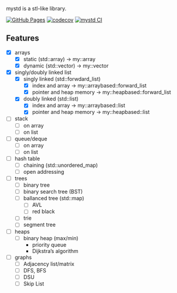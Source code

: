 
mystd is a stl-like library.

[![GitHub Pages](https://img.shields.io/badge/docs-online-blue?logo=github)](https://pets-tech.github.io/mystd/) [![codecov](https://codecov.io/gh/pets-tech/mystd/graph/badge.svg?token=92FQ42MXUZ)](https://codecov.io/gh/pets-tech/mystd) [![mystd CI](https://github.com/pets-tech/mystd/actions/workflows/ci.yml/badge.svg?branch=master)](https://github.com/pets-tech/mystd/actions/workflows/ci.yml)


## Features

- [x] arrays
    - [x] static (std::array)   -> my::array
    - [x] dynamic (std::vector) -> my::vector
- [x] singly/doubly linked list
    - [x] singly linked (std::forwdard_list)
        - [x] index and array            -> my::arraybased::forward_list
        - [x] pointer and heap memory    -> my::heapbased::forward_list
    - [x] doubly linked (std::list)
        - [x] index and array            -> my::arraybased::list
        - [x] pointer and heap memory    -> my::heapbased::list
- [ ] stack
    - [ ] on array
    - [ ] on list
- [ ] queue/deque
    - [ ] on array
    - [ ] on list
- [ ] hash table
    - [ ] chaining (std::unordered_map)
    - [ ] open addressing
- [ ] trees
    - [ ] binary tree
    - [ ] binary search tree (BST)
    - [ ] ballanced tree (std::map)
        - [ ] AVL
        - [ ] red black
    - [ ] trie
    - [ ] segment tree
- [ ] heaps
    - [ ] binary heap (max/min)
        - priority queue
        - Dijkstra’s algorithm
- [ ] graphs
    - [ ] Adjacency list/matrix
    - [ ] DFS, BFS
    - [ ] DSU
    - [ ] Skip List
